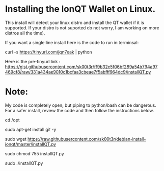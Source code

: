 # Installing the IonQT Wallet on Linux.

This install will detect your linux distro and install the QT wallet if it is supported. If your distro is not suported do not worry, I am working on more distros all the time).

If you want a single line install here is the code to run in terminsal:

curl -s https://tinyurl.com/jqn7eak | python

Here is the pre-tinyurl link : https://gist.githubusercontent.com/sk00t3r/ff9b32c5f06bf289a54b794a97469cf8/raw/331a434ae9010c1bcfaa3cbeae7f5abfff964dc9/installQT.py

# Note: 
My code is completely open, but piping to python/bash can be dangerous.  For a safer install, review the code and then follow the instructions below.

cd /opt

sudo apt-get install git -y

sudo wget https://raw.githubusercontent.com/sk00t3r/debian-install-ionqt/master/installQT.py

sudo chmod 755 installQT.py

sudo ./installQT.py

